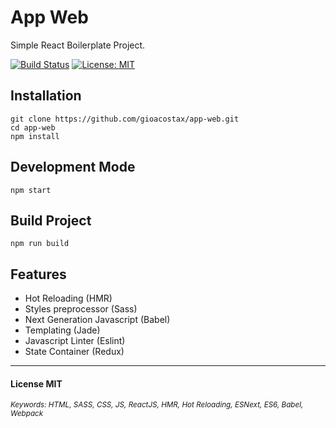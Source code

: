 # App Web
Simple React Boilerplate Project.

[![Build Status](https://img.shields.io/travis/gioacostax/app-web.svg?style=flat-square)](https://travis-ci.org/gioacostax/app-web)
[![License: MIT](https://img.shields.io/badge/License-MIT-yellow.svg?style=flat-square)](https://opensource.org/licenses/MIT)

## Installation
```
git clone https://github.com/gioacostax/app-web.git
cd app-web
npm install
```

## Development Mode
```
npm start
```

## Build Project
```
npm run build
```

## Features
- Hot Reloading (HMR)
- Styles preprocessor (Sass)
- Next Generation Javascript (Babel)
- Templating (Jade)
- Javascript Linter (Eslint)
- State Container (Redux)

----------
#### License MIT

<sub><i>Keywords: HTML, SASS, CSS, JS, ReactJS, HMR, Hot Reloading, ESNext, ES6, Babel, Webpack</sub></i>